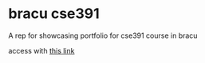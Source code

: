 # bracu cse391
A rep for showcasing portfolio for cse391 course in bracu

access with [this link](https://swasal.github.io/swasal/)
